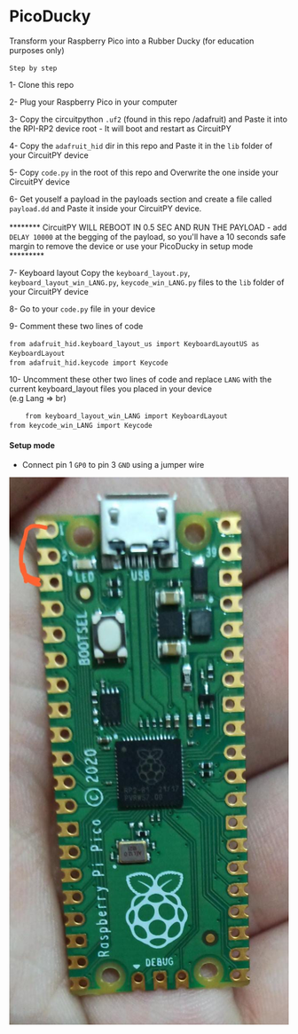 # PicoDucky
Transform your Raspberry Pico into a Rubber Ducky (for education purposes only)


`Step by step`

1- Clone this repo

2- Plug your Raspberry Pico in your computer

3- Copy the circuitpython `.uf2` (found in this repo /adafruit) and Paste it into the RPI-RP2 device root - It will boot and restart as CircuitPY

4- Copy the `adafruit_hid` dir in this repo and Paste it in the `lib` folder of your CircuitPY device

5- Copy `code.py` in the root of this repo and Overwrite the one inside your CircuitPY device

6- Get youself a payload in the payloads section and create a file called `payload.dd` and Paste it inside your CircuitPY device.<br/>
<br/>******** CircuitPY WILL REBOOT IN 0.5 SEC AND RUN THE PAYLOAD - add  `DELAY 10000` at the begging of the payload, so you'll have a 10 seconds safe margin to remove the device or use your PicoDucky in setup mode *********

7- Keyboard layout Copy the `keyboard_layout.py`, `keyboard_layout_win_LANG.py`, `keycode_win_LANG.py` files to the `lib` folder of your CircuitPY device

8- Go to your `code.py` file in your device

9- Comment these two lines of code

`from adafruit_hid.keyboard_layout_us import KeyboardLayoutUS as KeyboardLayout`<br/>
`from adafruit_hid.keycode import Keycode`

10- Uncomment these other two lines of code and replace `LANG` with the current keyboard_layout files you placed in your device <br/>(e.g Lang => br)

`   
    from keyboard_layout_win_LANG import KeyboardLayout`<br/>
    `from keycode_win_LANG import Keycode
`

#### Setup mode
- Connect pin 1 `GP0` to pin 3 `GND` using a jumper wire

<img src="./setupMode.jpeg">